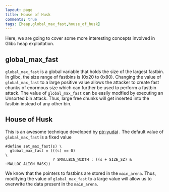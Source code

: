 ```yaml
---
layout: page
title: House of Husk
comments: true
tags: [heap,global_max_fast,house_of_husk]
---
```


Here, we are going to cover some more interesting concepts involved in Glibc heap exploitation.

## global_max_fast
`global_max_fast` is a global variable that holds the size of the largest fastbin. In glibc, the size range of fastbins is (0x20 to 0x80). Changing the value of `global_max_fast` to a large positive value allows the attacker to create fast chunks of enormous size which can further be used to perform a fastbin attack. The value of `global_max_fast` can be easily modfied by executing an Unsorted bin attack. Thus, large free chunks will get inserted into the fastbin instead of any other bin.

## House of Husk
This is an awesome technique developed by [ptr-yudai](https://ptr-yudai.hatenablog.com/entry/2020/04/02/111507) . The default value of `global_max_fast` is a fixed value

```
#define set_max_fast(s) \
  global_max_fast = (((s) == 0)                                                      \
                     ? SMALLBIN_WIDTH : ((s + SIZE_SZ) & ~MALLOC_ALIGN_MASK))
```
We know that the pointers to fastbins are stored in the `main_arena`. Thus, modifying the value of `global_max_fast` to a large value will allow us to overwrite the data present in the `main_arena`. 